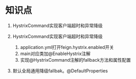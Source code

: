 # 知识点
1. HystrixCommand实现客户端超时和异常降级

1. HystrixCommand实现客户端超时和异常降级
    1. application.yml打开feign.hystrix.enabled开关
    1. main对应类加@EnableHystrix注解
    1. 实现@HystrixCommand注解的fallback方法和属性配置

1. 默认全局通用降级fallbak。@DefaultProperties
